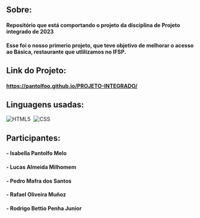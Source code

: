 ## Sobre:
#### Repositório que está comportando o projeto da disciplina de Projeto integrado de 2023
#### Esse foi o nosso primerio projeto, que teve objetivo de melhorar o acesso ao Básica, restaurante que utlilizamos no IFSP.

## Link do Projeto:
#### https://pantolfoo.github.io/PROJETO-INTEGRADO/

## Linguagens usadas:
![HTML5](https://img.shields.io/badge/HTML-E34F26?style=for-the-badge&logo=html5&logoColor=white)&nbsp;
![CSS](https://img.shields.io/badge/CSS-1572B6?style=for-the-badge&logo=css3&logoColor=white)&nbsp;

## Participantes:
#### - Isabella Pantolfo Melo
#### - Lucas Almeida Milhomem
#### - Pedro Mafra dos Santos
#### - Rafael Oliveira Muñoz
#### - Rodrigo Bettio Penha Junior



